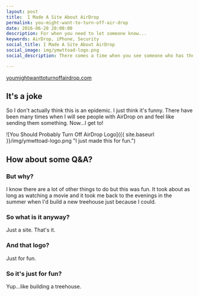 ```yaml
---
layout: post
title:  I Made A Site About AirDrop
permalink: you-might-want-to-turn-off-air-drop
date: 2016-06-28 20:00:00
description: For when you need to let someone know...
keywords: AirDrop, iPhone, Security
social_title: I Made A Site About AirDrop
social_image: img/ymwttoad-logo.png
social_description: There comes a time when you see someone who has their AirDrop permissions too open. Now you have something to send them!

---
```


[youmightwanttoturnoffairdrop.com](http://youmightwanttoturnoffairdrop.com)

## It's a joke
So I don't actually think this is an epidemic. I just think it's funny. There have been many times when I will see people with AirDrop on and feel like sending them something. Now...I get to!

![You Should Probably Turn Off AirDrop Logo]({{ site.baseurl }}/img/ymwttoad-logo.png "I just made this for fun.")

## How about some Q&A?

### But why?
I know there are a lot of other things to do but this was fun. It took about as long as watching a movie and it took me back to the evenings in the summer when I'd build a new treehouse just because I could.

### So what is it anyway?
Just a site. That's it.

### And that logo?
Just for fun.

### So it's just for fun?
Yup...like building a treehouse.
